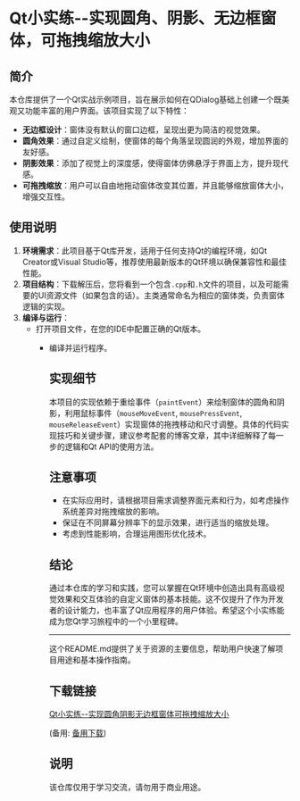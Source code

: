 # Qt小实练--实现圆角、阴影、无边框窗体，可拖拽缩放大小

## 简介

本仓库提供了一个Qt实战示例项目，旨在展示如何在QDialog基础上创建一个既美观又功能丰富的用户界面。该项目实现了以下特性：

- **无边框设计**：窗体没有默认的窗口边框，呈现出更为简洁的视觉效果。
- **圆角效果**：通过自定义绘制，使窗体的每个角落呈现圆润的外观，增加界面的友好感。
- **阴影效果**：添加了视觉上的深度感，使得窗体仿佛悬浮于界面上方，提升现代感。
- **可拖拽缩放**：用户可以自由地拖动窗体改变其位置，并且能够缩放窗体大小，增强交互性。

## 使用说明

1. **环境需求**：此项目基于Qt库开发，适用于任何支持Qt的编程环境，如Qt Creator或Visual Studio等，推荐使用最新版本的Qt环境以确保兼容性和最佳性能。
2. **项目结构**：下载解压后，您将看到一个包含`.cpp`和`.h`文件的项目，以及可能需要的UI资源文件（如果包含的话）。主类通常命名为相应的窗体类，负责窗体逻辑的实现。
3. **编译与运行**：
   - 打开项目文件，在您的IDE中配置正确的Qt版本。
      - 编译并运行程序。

         ## 实现细节

         本项目的实现依赖于重绘事件（`paintEvent`）来绘制窗体的圆角和阴影，利用鼠标事件（`mouseMoveEvent`, `mousePressEvent`, `mouseReleaseEvent`）实现窗体的拖拽移动和尺寸调整。具体的代码实现技巧和关键步骤，建议参考配套的博客文章，其中详细解释了每一步的逻辑和Qt API的使用方法。

         ## 注意事项

         - 在实际应用时，请根据项目需求调整界面元素和行为，如考虑操作系统差异对拖拽缩放的影响。
         - 保证在不同屏幕分辨率下的显示效果，进行适当的缩放处理。
         - 考虑到性能影响，合理运用图形优化技术。

         ## 结论

         通过本仓库的学习和实践，您可以掌握在Qt环境中创造出具有高级视觉效果和交互体验的自定义窗体的基本技能。这不仅提升了作为开发者的设计能力，也丰富了Qt应用程序的用户体验。希望这个小实练能成为您Qt学习旅程中的一个小里程碑。

         ---

         这个README.md提供了关于资源的主要信息，帮助用户快速了解项目用途和基本操作指南。

         ## 下载链接
         [Qt小实练--实现圆角阴影无边框窗体可拖拽缩放大小](https://pan.quark.cn/s/d403e630f57f) 

         (备用: [备用下载](https://pan.baidu.com/s/1_brt8Xi_F_s9l4ndmJjD1g?pwd=dkbo))

         ## 说明

         该仓库仅用于学习交流，请勿用于商业用途。
